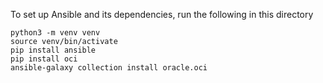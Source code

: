 To set up Ansible and its dependencies, run the following in this directory
```
python3 -m venv venv
source venv/bin/activate
pip install ansible
pip install oci
ansible-galaxy collection install oracle.oci
```
